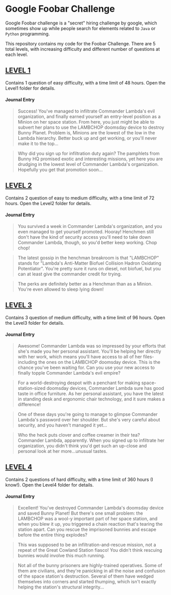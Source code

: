 # Google Foobar Challenge

Google Foobar challenge is a "secret" hiring challenge by google, which sometimes show up while people search for elements related to `Java` or `Python` programming.

This repository contains my code for the Foobar Challenge.
There are 5 total levels, with increasing difficulty and different number of questions at each level.


## [LEVEL 1](/Level1)
Contains 1 question of easy difficulty, with a time limit of 48 hours. Open the Level1 folder for details.
#### Journal Entry
> Success! You've managed to infiltrate Commander Lambda's evil organization, and finally earned yourself an entry-level position as a Minion on her space station. From here, you just might be able to subvert her plans to use the LAMBCHOP doomsday device to destroy Bunny Planet. Problem is, Minions are the lowest of the low in the Lambda hierarchy. Better buck up and get working, or you'll never make it to the top...

> Why did you sign up for infiltration duty again? The pamphlets from Bunny HQ promised exotic and interesting missions, yet here you are drudging in the lowest level of Commander Lambda's organization. Hopefully you get that promotion soon...

## [LEVEL 2](/Level2)
Contains 2 question of easy to medium difficulty, with a time limit of 72 hours. Open the Level2 folder for details.
#### Journal Entry
> You survived a week in Commander Lambda's organization, and you even managed to get yourself promoted. Hooray! Henchmen still don't have the kind of security access you'll need to
take down Commander Lambda, though, so you'd better keep working. Chop chop!

> The latest gossip in the henchman breakroom is that "LAMBCHOP" stands for "Lambda's Anti-Matter Biofuel Collision Hadron Oxidating Potentiator". You're pretty sure
it runs on diesel, not biofuel, but you can at least give the commander credit for trying.

> The perks are definitely better as a Henchman than as a Minion. You're even allowed to sleep lying down!

## [LEVEL 3](/Level3)
Contains 3 question of medium difficulty, with a time limit of 96 hours. Open the Level3 folder for details.
#### Journal Entry
> Awesome! Commander Lambda was so impressed by your efforts that she's made you
her personal assistant. You'll be helping her directly with her work, which
means you'll have access to all of her files-including the ones on the LAMBCHOP
doomsday device. This is the chance you've been waiting for. Can you use your
new access to finally topple Commander Lambda's evil empire?

> For a world-destroying despot with a penchant for making space-station-sized
doomsday devices, Commander Lambda sure has good taste in office furniture. As her
personal assistant, you have the latest in standing desk and ergonomic chair
technology, and it sure makes a difference!

> One of these days you're going to manage to glimpse Commander Lambda's
password over her shoulder. But she's very careful about security, and you
haven't managed it yet...

> Who the heck puts clover and coffee creamer in their tea? Commander Lambda,
apparently. When you signed up to infiltrate her organization, you didn't think
you'd get such an up-close and personal look at her more...unusual tastes.

## [LEVEL 4](/Level4)
Contains 2 questions of hard difficulty, with a time limit of 360 hours (I know!). Open the Level4 folder for details.
#### Journal Entry
> Excellent! You've destroyed Commander Lambda's doomsday device and saved
Bunny Planet! But there's one small problem: the LAMBCHOP was a wool-y important
part of her space station, and when you blew it up, you triggered a chain reaction
that's tearing the station apart. Can you rescue the imprisoned bunnies and
escape before the entire thing explodes?

> This was supposed to be an infiltration-and-rescue mission, not a repeat of the
Great Cowland Station fiasco! You didn't think rescuing bunnies would involve
this much running.

> Not all of the bunny prisoners are highly-trained operatives. Some of them are
civilians, and they're panicking in all the noise and confusion of the space
station's destruction. Several of them have wedged themselves into corners and
started thumping, which isn't exactly helping the station's structural
integrity...
